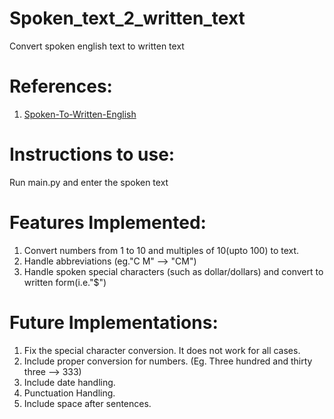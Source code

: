 # Spoken_text_2_written_text
 Convert spoken english text to written text

# References:
1. [Spoken-To-Written-English](https://github.com/vishaldhiman28/Spoken-To-Written-English)

# Instructions to use:
Run main.py and enter the spoken text

# Features Implemented:
1. Convert numbers from 1 to 10 and multiples of 10(upto 100) to text.
2. Handle abbreviations (eg."C M" --> "CM")
3. Handle spoken special characters (such as dollar/dollars) and convert to written form(i.e."$")

# Future Implementations:
1. Fix the special character conversion. It does not work for all cases.
2. Include proper conversion for numbers. (Eg. Three hundred and thirty three --> 333)
3. Include date handling.
4. Punctuation Handling.
5. Include space after sentences.
